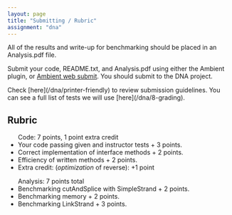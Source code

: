 ```yaml
---
layout: page
title: "Submitting / Rubric"
assignment: "dna"
---
```

<p> 
All of the results and write-up for benchmarking should be placed in an Analysis.pdf file.

Submit your code, README.txt, and Analysis.pdf using either the Ambient plugin, or  <a href="https://www.cs.duke.edu/csed/websubmit/app/">Ambient web submit</a>. You should submit to the DNA project. 

</p>Check [here](/dna/printer-friendly) to review submission guidelines. You can see a full list of tests we will use [here](/dna/8-grading).
<h2> Rubric </h2>
<ul>
Code: 7 points, 1 point extra credit
<li> Your code  passing given and instructor  tests + 3 points. </li>
<li> Correct  implementation  of  interface methods + 2 points. </li>
<li> Efficiency of  written methods + 2 points. </li>
<li> Extra credit: (<em>optimization</em> of reverse): +1 point </li>
</ul>

<ul>
Analysis: 7 points total 
<li> Benchmarking cutAndSplice  with  SimpleStrand  + 2 points.</li>
<li> Benchmarking memory  + 2 points. </li>
<li> Benchmarking LinkStrand  + 3 points. </li>
</ul>
